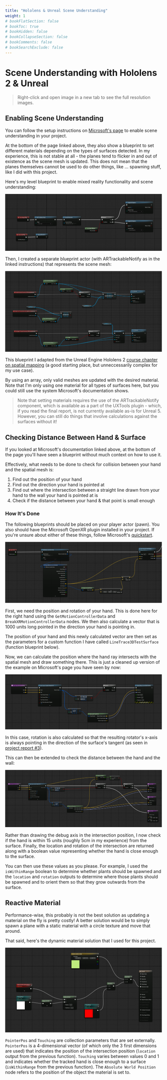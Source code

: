 ```yaml
---
title: "Hololens & Unreal Scene Understanding"
weight: 1
# bookFlatSection: false
# bookToc: true
# bookHidden: false
# bookCollapseSection: false
# bookComments: false
# bookSearchExclude: false
---
```


# Scene Understanding with Hololens 2 & Unreal

> Right-click and open image in a new tab to see the full resolution images.

## Enabling Scene Understanding

You can follow the setup instructions on [Microsoft's page](https://learn.microsoft.com/en-us/windows/mixed-reality/develop/unreal/unreal-scene-understanding) to enable scene understanding in your project.

At the bottom of the page linked above, they also show a blueprint to set different materials depending on the types of surfaces detected. In my experience, this is not stable at all - the planes tend to flicker in and out of existence as the scene mesh is updated. This does not mean that the planes themselves cannot be used to do other things, like ... spawning stuff, like I did with this project.

Here's my level blueprint to enable mixed reality functionality and scene understanding:

![](./img/blueprints/level-blueprint.png)

Then, I created a separate blueprint actor (with ARTrackableNotify as in the linked instructions) that represents the scene mesh:

![](./img/blueprints/scenemesh-artrackablenotify-set-material.png)

This blueprint I adapted from the Unreal Engine Hololens 2 [course chapter on spatial mapping](https://dev.epicgames.com/community/learning/courses/M97/hololens-2-mixed-reality-production-for-unreal-engine/LBo/unreal-engine-spatial-mapping) (a good starting place, but unneccessarily complex for my use case).

By using an array, only valid meshes are updated with the desired material. Note that I'm only using one material for all types of surfaces here, but you could still use the system Microsoft's documentation shows.

> Note that setting materials requires the use of the ARTrackableNotify component, which is available as a part of the UXTools plugin - which, if you read the final report, is not currently available as-is for Unreal 5. However, you can still do things that involve calculations against the surfaces without it!

## Checking Distance Between Hand & Surface

If you looked at Microsoft's documentation linked above, at the bottom of the page you'll have seen a blueprint without much context on how to use it. 

Effectively, what needs to be done to check for collision between your hand and the spatial mesh is:

1. Find out the position of your hand
2. Find out the direction your hand is pointed at
3. Find out where the intersection between a straight line drawn from your hand to the wall your hand is pointed at is
4. Check if the distance between your hand & that point is small enough

### How It's Done

The following blueprints should be placed on your player actor (pawn). You also should have the Microsoft OpenXR plugin installed in your project. If you're unsure about either of these things, follow Microsoft's [quickstart](https://learn.microsoft.com/en-us/windows/mixed-reality/develop/unreal/unreal-quickstart).

![](./img/blueprints/get-aim-and-calculate-forward.png)

First, we need the position and rotation of your hand. This is done here for the right hand using the `GetMotionControllerData` and `BreakXRMotionControllerData` nodes. We then also calculate a vector that is 1000 units long pointed in the direction your hand is pointing in.

The position of your hand and this newly calculated vector are then set as the parameters for a custom function I have called `LineTrace3DTestSurface` (function blueprint below).

Now, we can calculate the position where the hand ray intersects with the spatial mesh and draw something there. This is just a cleaned up version of the example on Microsoft's page you have seen by now:

![](./img/blueprints/line-trace-and-draw-debug.png)

In this case, rotation is also calculated so that the resulting rotator's x-axis is always pointing in the direction of the surface's tangent (as seen in [project report #3](/docs/project-report-3)).

This can then be extended to check the distance between the hand and the wall:

![](./img/blueprints/test-if-within-range.png)

Rather than drawing the debug axis in the intersection position, I now check if the hand is within 15 units (roughly 5cm in my experience) from the surface. Finally, the location and rotation of the intersection are returned along with a boolean value representing whether the hand is close enough to the surface.

You can then use these values as you please. For example, I used the `isWithinRange` boolean to determine whether plants should be spawned and the `location` and `rotation` outputs to determine where those plants should be spawned and to orient them so that they grow outwards from the surface.

## Reactive Material

Performance-wise, this probably is not the best solution as updating a material on the fly is pretty costly! A better solution would be to simply spawn a plane with a static material with a circle texture and move that around.

That said, here's the dynamic material solution that I used for this project.

![](./img/blueprints/touch-surface-material.png)

```PointerPos``` and ```Touching``` are collection parameters that are set externally. ```PointerPos``` is a 4-dimensional vector (of which only the 3 first dimensions are used) that indicates the position of the intersection position (`location` output from the previous function). ```Touching``` varies between values 0 and 1 and indicates whether the tracked hand is close enough to a surface (`isWithinRange` from the previous function). The ```Absolute World Position``` node refers to the position of the object the material is set to.